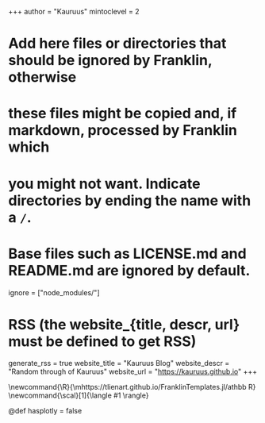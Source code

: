 <!--
Add here global page variables to use throughout your website.
-->
+++
author = "Kauruus"
mintoclevel = 2

# Add here files or directories that should be ignored by Franklin, otherwise
# these files might be copied and, if markdown, processed by Franklin which
# you might not want. Indicate directories by ending the name with a `/`.
# Base files such as LICENSE.md and README.md are ignored by default.
ignore = ["node_modules/"]

# RSS (the website_{title, descr, url} must be defined to get RSS)
generate_rss = true
website_title = "Kauruus Blog"
website_descr = "Random through of Kauruus"
website_url   = "https://kauruus.github.io"
+++

<!--
Add here global latex commands to use throughout your pages.
-->
\newcommand{\R}{\mhttps://tlienart.github.io/FranklinTemplates.jl/athbb R}
\newcommand{\scal}[1]{\langle #1 \rangle}

@def hasplotly = false
